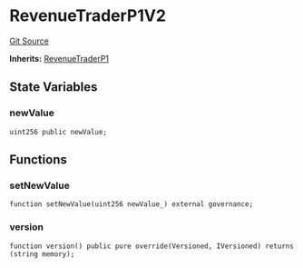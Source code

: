 # RevenueTraderP1V2
[Git Source](https://github.com/larrythecucumber321/protocol/blob/77d337b8595ba96d069ded321419b36a61984170/contracts/plugins/mocks/upgrades/RevenueTraderV2.sol)

**Inherits:**
[RevenueTraderP1](/contracts/p1/RevenueTrader.sol/contract.RevenueTraderP1.md)


## State Variables
### newValue

```solidity
uint256 public newValue;
```


## Functions
### setNewValue


```solidity
function setNewValue(uint256 newValue_) external governance;
```

### version


```solidity
function version() public pure override(Versioned, IVersioned) returns (string memory);
```

